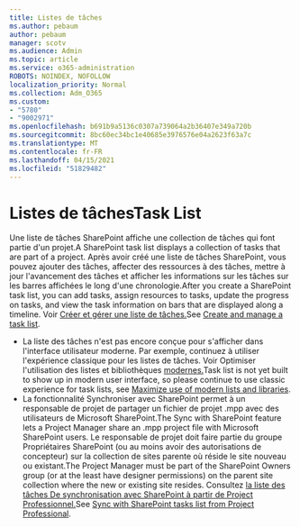 ```yaml
---
title: Listes de tâches
ms.author: pebaum
author: pebaum
manager: scotv
ms.audience: Admin
ms.topic: article
ms.service: o365-administration
ROBOTS: NOINDEX, NOFOLLOW
localization_priority: Normal
ms.collection: Adm_O365
ms.custom:
- "5780"
- "9002971"
ms.openlocfilehash: b691b9a5136c0307a739064a2b36407e349a720b
ms.sourcegitcommit: 8bc60ec34bc1e40685e3976576e04a2623f63a7c
ms.translationtype: MT
ms.contentlocale: fr-FR
ms.lasthandoff: 04/15/2021
ms.locfileid: "51829482"
---
```

# <a name="task-list"></a><span data-ttu-id="c3d85-102">Listes de tâches</span><span class="sxs-lookup"><span data-stu-id="c3d85-102">Task List</span></span>

<span data-ttu-id="c3d85-103">Une liste de tâches SharePoint affiche une collection de tâches qui font partie d'un projet.</span><span class="sxs-lookup"><span data-stu-id="c3d85-103">A SharePoint task list displays a collection of tasks that are part of a project.</span></span> <span data-ttu-id="c3d85-104">Après avoir créé une liste de tâches SharePoint, vous pouvez ajouter des tâches, affecter des ressources à des tâches, mettre à jour l'avancement des tâches et afficher les informations sur les tâches sur les barres affichées le long d'une chronologie.</span><span class="sxs-lookup"><span data-stu-id="c3d85-104">After you create a SharePoint task list, you can add tasks, assign resources to tasks, update the progress on tasks, and view the task information on bars that are displayed along a timeline.</span></span> <span data-ttu-id="c3d85-105">Voir [Créer et gérer une liste de tâches.](https://support.microsoft.com/office/466ad207-46fd-4c77-9af1-41bc23cec21a)</span><span class="sxs-lookup"><span data-stu-id="c3d85-105">See [Create and manage a task list](https://support.microsoft.com/office/466ad207-46fd-4c77-9af1-41bc23cec21a).</span></span>  

-   <span data-ttu-id="c3d85-106">La liste des tâches n'est pas encore conçue pour s'afficher dans l'interface utilisateur moderne. Par exemple, continuez à utiliser l'expérience classique pour les listes de tâches. Voir Optimiser l'utilisation des listes et bibliothèques [modernes.](https://docs.microsoft.com/sharepoint/dev/transform/modernize-userinterface-lists-and-libraries)</span><span class="sxs-lookup"><span data-stu-id="c3d85-106">Task list is not yet built to show up in modern user interface, so please continue to use classic experience for task lists, see [Maximize use of modern lists and libraries](https://docs.microsoft.com/sharepoint/dev/transform/modernize-userinterface-lists-and-libraries).</span></span>
-   <span data-ttu-id="c3d85-107">La fonctionnalité Synchroniser avec SharePoint permet à un responsable de projet de partager un fichier de projet .mpp avec des utilisateurs de Microsoft SharePoint.</span><span class="sxs-lookup"><span data-stu-id="c3d85-107">The Sync with SharePoint feature lets a Project Manager share an .mpp project file with Microsoft SharePoint users.</span></span> <span data-ttu-id="c3d85-108">Le responsable de projet doit faire partie du groupe Propriétaires SharePoint (ou au moins avoir des autorisations de concepteur) sur la collection de sites parente où réside le site nouveau ou existant.</span><span class="sxs-lookup"><span data-stu-id="c3d85-108">The Project Manager must be part of the SharePoint Owners group (or at the least have designer permissions) on the parent site collection where the new or existing site resides.</span></span> <span data-ttu-id="c3d85-109">Consultez [la liste des tâches De synchronisation avec SharePoint à partir de Project Professionnel.](https://docs.microsoft.com/office/troubleshoot/project/sync-with-tasks-from-project)</span><span class="sxs-lookup"><span data-stu-id="c3d85-109">See [Sync with SharePoint tasks list from Project Professional](https://docs.microsoft.com/office/troubleshoot/project/sync-with-tasks-from-project).</span></span>